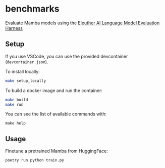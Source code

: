 # benchmarks

Evaluate Mamba models using the [Eleuther AI Language Model Evaluation Harness](https://github.com/EleutherAI/lm-evaluation-harness)

## Setup

If you use VSCode, you can use the provided devcontainer (`devcontainer.json`).

To install locally:

```bash
make setup_locally
```

To build a docker image and run the container:

```bash
make build
make run
```

You can see the list of available commands with:

```
make help
```

## Usage

Finetune a pretrained Mamba from HuggingFace:

```bash
poetry run python train.py
```
